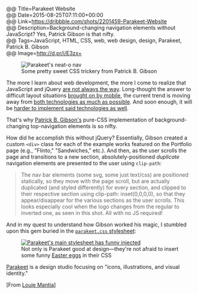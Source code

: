 @@ Title=Parakeet Website  
@@ Date=2015-08-25T07:11:00+00:00  
@@ Link=https://dribbble.com/shots/2201459-Parakeet-Website  
@@ Description=Background-changing navigation elements without JavaScript? Yes, Patrick Gibson is that nifty.  
@@ Tags=JavaScript, HTML, CSS, web, web design, design, Parakeet, Patrick B. Gibson  
@@ Image=http://d.pr/i/E3zx+  

<figure>
		<img src="http://d.pr/i/E3zx+" alt="Parakeet's neat-o nav" />
	<figcaption>Some pretty sweet CSS trickery from Patrick B. Gibson</figcaption>
</figure>

The more I learn about web development, the more I come to realize that JavaScript and jQuery [are not always the way][tutorialzine]. Long-thought the answer to difficult layout situations [brought on by mobile][mobile], the current trend is moving away from [both technologies as much as possible][sitepoint]. And soon enough, it will be [harder to implement said technologies as well][daringfireball].

That's why [Patrick B. Gibson's][twitter] pure-CSS implementation of background-changing top-navigation elements is so nifty.

How did he accomplish this without jQuery? Essentially, Gibson created a custom `<div>` class for each of the example works featured on the Portfolio page (e.g., "Flinto," "Sandwiches," etc.). And then, as the user scrolls the page and transitions to a new section, absolutely-positioned *duplicate* navigation elements are presented to the user using `clip-path`:
>The nav bar elements (some svg, some just text/css) are positioned statically, so they move with the page scroll, but are actually duplicated (and styled differently) for every section, and clipped to their respective section using clip-path: inset(0,0,0,0), so that they appear/disappear for the various sections as the user scrolls. This looks especially cool when the logo changes from the regular to inverted one, as seen in this shot. All with no JS required!

And in my quest to understand how Gibson worked his magic, I stumbled upon this gem buried in the [`parakeet.css` stylesheet][s3]:

<figure>
	<a class="nohover" href="http://d.pr/i/1eRAf+">
		<img src="http://d.pr/i/1eRAf+" alt="Parakeet's main stylesheet has funny injected" />
	</a>
	<figcaption>Not only is Parakeet good at design&mdash;they're not afraid to insert some funny <a href="https://en.wikipedia.org/wiki/Easter_egg_(interaction_design)#Software">Easter eggs</a> in their CSS</figcaption>
</figure>

[Parakeet][parakeet] is a design studio focusing on "icons, illustrations, and visual identity." 

[From [Louie Mantia][twitter 2]]

[daringfireball]: http://daringfireball.net/linked/2015/08/24/williams-crystal-safari-content-blocking
[mobile]: http://www.html5rocks.com/en/mobile/responsivedesign/
[parakeet]: http://www.parakeet.co
[s3]: https://parakeetweb.s3.amazonaws.com/static/css/parakeet.css
[sitepoint]: http://www.sitepoint.com/top-5-jquery-ui-alternatives/
[tutorialzine]: http://tutorialzine.com/2012/04/5-lightweight-jquery-alternatives/
[twitter]: https://twitter.com/patr1ck
[twitter 2]: https://twitter.com/mantia/status/635982033735413764